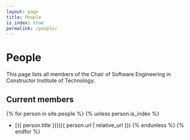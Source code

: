 ```yaml
---
layout: page
title: People
is_index: true
permalink: /people/
---
```

# People

This page lists all members of the Chair of Software Engineering in
Constructor Institute of Technology.

## Current members
{% for person in site.people %}
{% unless person.is_index %}
* [{{ person.title }}]({{ person.url | relative_url }})
{% endunless %}
{% endfor %}

